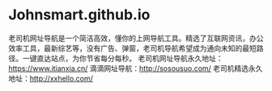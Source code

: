 # Johnsmart.github.io
老司机网址导航是一个简洁高效，懂你的上网导航工具。精选了互联网资讯，办公效率工具，最新综艺等，没有广告、弹窗，老司机导航希望成为通向未知的最短路径。一键直达站点，为你节省每分每秒。
老司机网址导航永久地址：https://www.itianxia.cn/
滴滴网址导航：http://sosousuo.com/
老司机精选永久地址：http://xxhello.com/

